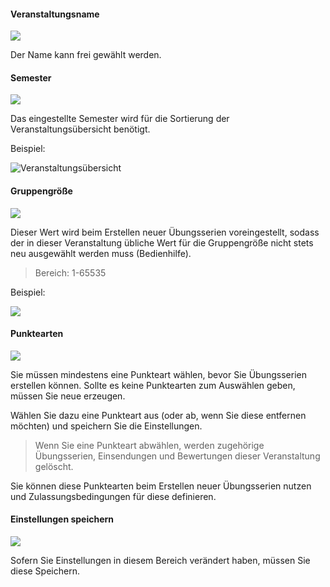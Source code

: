 <!--
  - @file page_admin_courseManagement_courseSettings_de.md
  -
  - @license http://www.gnu.org/licenses/gpl-3.0.html GPL version 3
  -
  - @package OSTEPU (https://github.com/ostepu/system)
  - @since 0.4.0
  -
  - @author Till Uhlig <till.uhlig@student.uni-halle.de>
  - @date 2015
 -->


#### Veranstaltungsname

![](courseSettingsA.png)

Der Name kann frei gewählt werden.

#### Semester

![](courseSettingsB.png)

Das eingestellte Semester wird für die Sortierung der Veranstaltungsübersicht benötigt.

Beispiel:

![](courseSettingsG.png "Veranstaltungsübersicht")

#### Gruppengröße

![](courseSettingsC.png)

Dieser Wert wird beim Erstellen neuer Übungsserien voreingestellt, sodass der in dieser Veranstaltung übliche Wert für die Gruppengröße nicht stets neu ausgewählt werden muss (Bedienhilfe).

> Bereich: 1-65535

Beispiel:

![](courseSettingsF.png)

#### Punktearten

![](courseSettingsD.png)

Sie müssen mindestens eine Punkteart wählen, bevor Sie Übungsserien erstellen können. Sollte es keine Punktearten zum Auswählen geben, müssen Sie neue erzeugen.

Wählen Sie dazu eine Punkteart aus (oder ab, wenn Sie diese entfernen möchten) und speichern Sie die Einstellungen.

> Wenn Sie eine Punkteart abwählen, werden zugehörige Übungsserien, Einsendungen und Bewertungen dieser Veranstaltung gelöscht.

Sie können diese Punktearten beim Erstellen neuer Übungsserien nutzen und Zulassungsbedingungen für diese definieren.

#### Einstellungen speichern

![](courseSettingsE.png)

Sofern Sie Einstellungen in diesem Bereich verändert haben, müssen Sie diese Speichern.